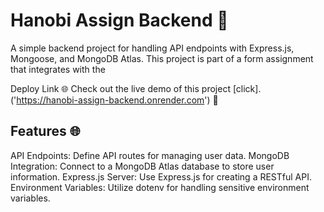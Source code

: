 # Hanobi Assign Backend 🚀
A simple backend project for handling API endpoints with Express.js, Mongoose, and MongoDB Atlas. This project is part of a form assignment that integrates with the 


Deploy Link 🌐
Check out the live demo of this project [click].('https://hanobi-assign-backend.onrender.com') 🚀
## Features 🌐
API Endpoints: Define API routes for managing user data.
MongoDB Integration: Connect to a MongoDB Atlas database to store user information.
Express.js Server: Use Express.js for creating a RESTful API.
Environment Variables: Utilize dotenv for handling sensitive environment variables.
